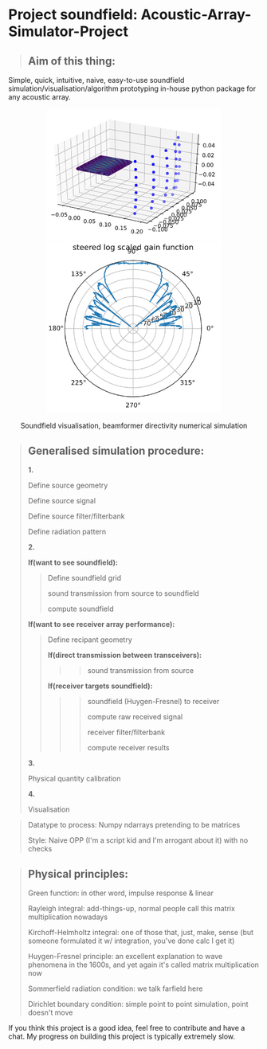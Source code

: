 # Project soundfield: Acoustic-Array-Simulator-Project
><h2>Aim of this thing:</h2>
<p>
Simple, quick, intuitive, naive, easy-to-use soundfield simulation/visualisation/algorithm prototyping in-house python package for any acoustic array.
</p>
<p align="center">
  <img src="https://github.com/tytong99/Project-Soundfield/blob/main/img/focused_rectangle.PNG" width="350" title="Visualisation of focused acoustic array soundfield">
  <img src="https://github.com/tytong99/Project-Soundfield/blob/main/img/beamformer_gain.PNG" width="350" title="numerical simulation of beamformer directivity">
</p>
<p align="center">
  Soundfield visualisation, beamformer directivity numerical simulation
</p>

><h2>Generalised simulation procedure:</h2>
>
>**1.**
>
>Define source geometry
>
>Define source signal
>
>Define source filter/filterbank
>
>Define radiation pattern
>
>**2.**
>
>**If(want to see soundfield):**
>
>>Define soundfield grid
>>
>>sound transmission from source to soundfield
>>
>>compute soundfield
>
>**If(want to see receiver array performance):**
>>Define recipant geometry
>>
>>**If(direct transmission between transceivers):**
>>
>>>>sound transmission from source
>>
>>**If(receiver targets soundfield):**
>>
>>>>soundfield (Huygen-Fresnel) to receiver
>>>>
>>>>compute raw received signal
>>>>
>>>>receiver filter/filterbank
>>>>
>>>>compute receiver results
>>>>
>**3.**
>
>Physical quantity calibration
>
>**4.**
>
>Visualisation
>


>Datatype to process: Numpy ndarrays pretending to be matrices
>
>Style: Naive OPP (I'm a script kid and I'm arrogant about it) with no checks
>


><h2>Physical principles:</h2>
>
>Green function: in other word, impulse response & linear
>
>Rayleigh integral: add-things-up, normal people call this matrix multiplication nowadays
>
>Kirchoff-Helmholtz integral: one of those that, just, make, sense (but someone formulated it w/ integration, you've done calc I get it)
>
>Huygen-Fresnel principle: an excellent explanation to wave phenomena in the 1600s, and yet again it's called matrix multiplication now
>
>Sommerfield radiation condition: we talk farfield here
>
>Dirichlet boundary condition: simple point to point simulation, point doesn't move


<p>
If you think this project is a good idea, feel free to contribute and have a chat. My progress on building this project is typically extremely slow.
</p>
